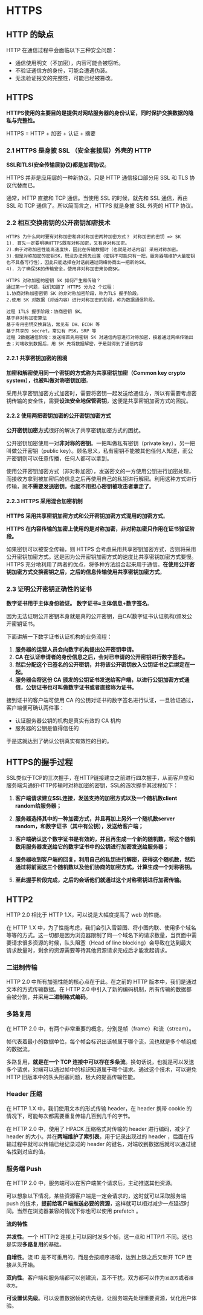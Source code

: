 # HTTPS

## HTTP 的缺点

HTTP 在通信过程中会面临以下三种安全问题：

- 通信使用明文（不加密），内容可能会被窃听。
- 不验证通信方的身份，可能会遭遇伪装。
- 无法验证报文的完整性，可能已经被篡改。

## HTTPS

**HTTPS使用的主要目的是提供对网站服务器的身份认证，同时保护交换数据的隐私与完整性。**

HTTPS = HTTP + 加密 + 认证 + 摘要

### 2.1 HTTPS 是身披 SSL （安全套接层）外壳的 HTTP

**SSL和TLS(安全传输层协议)都是加密协议**。

HTTPS 并非是应用层的一种新协议。只是 HTTP 通信接口部分用 SSL 和 TLS 协议代替而已。

通常，HTTP 直接和 TCP 通信。当使用 SSL 的时候，就先和 SSL 通信，再由 SSL 和 TCP 通信了。所以简而言之，HTTPS 就是身披 SSL 外壳的 HTTP 协议。

### 2.2 相互交换密钥的公开密钥加密技术

```
HTTPS 为什么同时要有对称加密和非对称加密两种加密方式？ 对称加密的密钥 => SK
1). 首先一定要明确HTTPS既有对称加密，又有非对称加密。
2).由于对称加密性能高速度快，因此在传输数据时（也就是对话内容）采用对称加密。
3).但是对称加密的密钥SK，既没办法预先设置（密钥不可能只有一把，服务器端维护大量密钥也不具备可行性），因此只能选择在对话前通过网络协商出一把新的SK。
4). 为了确保SK的传输安全，使用非对称加密来协商SK。

HTTPS 对称加密的密钥 SK 如何产生和传输？
通过第一个问题，我们知道了 HTTPS 分为2 个过程：
1.协商对称加密密钥 SK 的非对称加密阶段，称为TLS 握手阶段。
2.使用 SK 对数据（对话内容）进行对称加密的阶段，称为数据通信阶段。

过程 1TLS 握手阶段：协商密钥 SK。
基于非对称加密算法
基于专用密钥交换算法，常见有 DH、ECDH 等
基于共享的 secret，常见有 PSK，SRP 等
过程 2数据通信阶段：发送端首先用密钥 SK 对通信内容进行对称加密，接着通过网络传输出去；对端收到数据后，用 SK 先将数据解密，于是就得到了通信内容
```

#### 2.2.1 共享密钥加密的困境

**加密和解密使用同一个密钥的方式称为共享密钥加密（Common key crypto system），也被叫做对称密钥加密**。

采用共享密钥加密方式加密时，需要将密钥一起发送给通信方，所以有需要考虑密钥传输的安全性，需要**设法安全地保管密钥**，这便是共享密钥加密方式的困扰。

#### 2.2.2 使用两把密钥加密的公开密钥加密方式

**公开密钥加密方式**很好的解决了共享密钥加密方式的困扰。

公开密钥加密使用一对**非对称的密钥**。一把叫做私有密钥（private key），另一把叫做公开密钥（public key）。顾名思义，私有密钥不能被其他任何人知道，而公开密钥则可以任意传播，任何人都可以拿到。

使用公开密钥加密方式（非对称加密），发送密文的一方使用公钥进行加密处理，而接收方拿到被加密后的信息之后再使用自己的私钥进行解密。利用这种方式进行传输，就**不需要发送密钥，也就不用担心密钥被攻击者拿走了**。

#### 2.2.3 HTTPS 采用混合加密机制

**HTTPS 采用共享密钥加密方式和公开密钥加密方式混用的加密方式**。

**HTTPS 在内容传输的加密上使用的是对称加密，非对称加密只作用在证书验证阶段。**

如果密钥可以被安全传输，则 HTTPS 会考虑采用共享密钥加密方式，否则将采用公开密钥加密方式。这是因为公开密钥加密方式的速度比共享密钥加密方式要慢。HTTPS 充分地利用了两者的优点，将多种方法组合起来用于通信。**在使用公开密钥加密方式交换密钥之后，之后的信息传输使用共享密钥加密方式**。

### 2.3 证明公开密钥正确性的证书

**数字证书用于主体身份验证。**  **数字证书=主体信息+数字签名**。

因为无法证明公开密钥本身就是真的公开密钥，由CA(数字证书认证机构)颁发公开密钥证书。

下面讲解一下数字证书认证机构的业务流程：

1. **服务器的运营人员会向数字机构提出公开密钥申请。**
2. **CA 在认证申请者的身份信息之后，会对已申请的公开密钥进行数字签名。**
3. **然后分配这个已签名的公开密钥，并将该公开密钥放入公钥证书之后绑定在一起。**
4. **服务器会将这份 CA 颁发的公钥证书发送给客户端，以进行公钥加密方式通信，公钥证书也可叫做数字证书或者直接称为证书。**

接到证书的客户端可使用 CA 的公钥对证书的数字签名进行认证，一旦验证通过，客户端便可确认两件事：

- 认证服务器公钥的机构是真实有效的 CA 机构
- 服务器的公钥是值得信任的

于是这就达到了确认公钥真实有效性的目的。

## HTTPS的握手过程

SSL类似于TCP的三次握手，在HTTP链接建立之前进行四次握手，从而客户度和服务端沟通好HTTP传输时对称加密的密钥，SSL的四次握手其过程如下：

1. **客户端请求建立SSL连接，发送支持的加密方式以及一个随机数client random给服务器；**

2. **服务器选择其中的一种加密方式，并且再加上另外一个随机数server random，和数字证书（其中有公钥），发送给客户端；**

3. **客户端确认这个数字证书是有效的，并且再生成一个新的随机数，将这个随机数用服务器发送给它的数字证书中的公钥进行加密发送给服务器；**

4. **服务器收到客户端的回复，利用自己的私钥进行解密，获得这个随机数，然后通过将前面这三个随机数以及他们协商的加密方式，计算生成一个对称密钥。**

5. **至此握手阶段完成，之后的会话他们就通过这个对称密钥进行加密传输。**

## HTTP2
HTTP 2.0 相比于 HTTP 1.X，可以说是大幅度提高了 web 的性能。

在 HTTP 1.X 中，为了性能考虑，我们会引入雪碧图、将小图内联、使用多个域名等等的方式。这一切都是因为浏览器限制了同一个域名下的请求数量，当页面中需要请求很多资源的时候，队头阻塞（Head of line blocking）会导致在达到最大请求数量时，剩余的资源需要等待其他资源请求完成后才能发起请求。

### 二进制传输
HTTP 2.0 中所有加强性能的核心点在于此。在之前的 HTTP 版本中，我们是通过文本的方式传输数据。在 HTTP 2.0 中引入了新的编码机制，所有传输的数据都会被分割，并采用**二进制格式编码**。

### 多路复用
在 HTTP 2.0 中，有两个非常重要的概念，分别是帧（frame）和流（stream）。

帧代表着最小的数据单位，每个帧会标识出该帧属于哪个流，流也就是多个帧组成的数据流。

多路复用，**就是在一个 TCP 连接中可以存在多条流**。换句话说，也就是可以发送多个请求，对端可以通过帧中的标识知道属于哪个请求。通过这个技术，可以避免 HTTP 旧版本中的队头阻塞问题，极大的提高传输性能。

### Header 压缩
在 HTTP 1.X 中，我们使用文本的形式传输 header，在 header 携带 cookie 的情况下，可能每次都需要重复传输几百到几千的字节。

在 HTTP 2.0 中，使用了 HPACK 压缩格式对传输的 header 进行编码，减少了 header 的大小。并在**两端维护了索引表**，用于记录出现过的 header ，后面在传输过程中就可以传输已经记录过的 header 的键名，对端收到数据后就可以通过键名找到对应的值。

### 服务端 Push
在 HTTP 2.0 中，服务端可以在客户端某个请求后，主动推送其他资源。

可以想象以下情况，某些资源客户端是一定会请求的，这时就可以采取服务端 push 的技术，**提前给客户端推送必要的资源**，这样就可以相对减少一点延迟时间。当然在浏览器兼容的情况下你也可以使用 prefetch 。

**流的特性**

**并发性**。一个 HTTP/2 连接上可以同时发多个帧，这一点和 HTTP/1 不同。这也是实现**多路复用**的基础。

**自增性**。流 ID 是不可重用的，而是会按顺序递增，达到上限之后又新开 TCP 连接从头开始。

**双向性**。客户端和服务端都可以创建流，互不干扰，双方都可以作为`发送方`或者`接收方`。

**可设置优先级**。可以设置数据帧的优先级，让服务端先处理重要资源，优化用户体验。